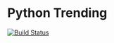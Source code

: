
Python Trending
========

[![Build Status](https://travis-ci.org/fata1ex/python-trending.svg)](https://travis-ci.org/fata1ex/python-trending)
